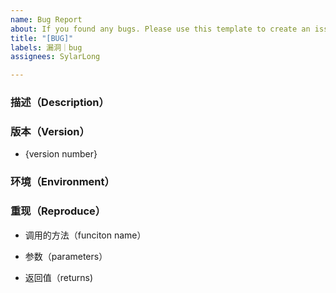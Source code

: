 ```yaml
---
name: Bug Report
about: If you found any bugs. Please use this template to create an issue.
title: "[BUG]"
labels: 漏洞｜bug
assignees: SylarLong

---
```


### 描述（Description）

<!-- describe your issue here -->

### 版本（Version）

- {version number}

### 环境（Environment）

<!-- describe your development environment here. like the node version, tech stack -->

### 重现（Reproduce）

- 调用的方法（funciton name）

  <!-- which function did you call? -->

- 参数（parameters）

  <!-- what parameters did you pass? -->

- 返回值（returns)

  <!-- what results did you get? -->
